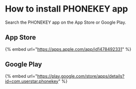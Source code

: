 # How to install PHONEKEY app

Search the PHONEKEY app on the App Store or Google Play.

## App Store

{% embed url="https://apps.apple.com/app/id1478492331" %}

## Google Play

{% embed url="https://play.google.com/store/apps/details?id=com.userstar.phonekey" %}


